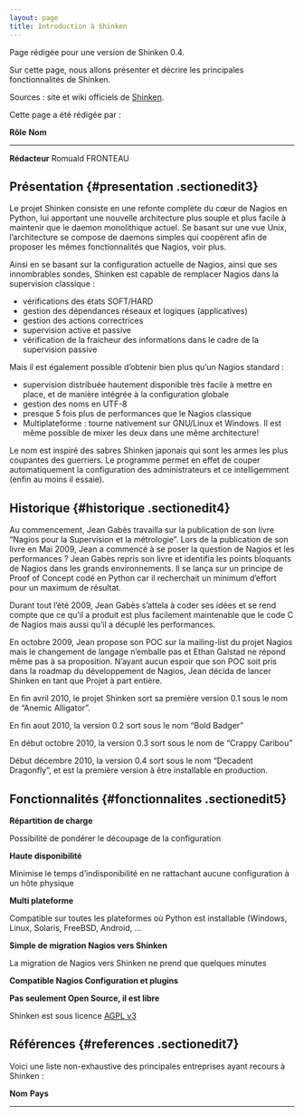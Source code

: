 ```yaml
---
layout: page
title: Introduction à Shinken
---
```


Page rédigée pour une version de Shinken 0.4.

Sur cette page, nous allons présenter et décrire les principales
fonctionnalités de Shinken.

Sources : site et wiki officiels de
[Shinken](http://www.shinken-monitoring.org/ "http://www.shinken-monitoring.org/").

Cette page a été rédigée par :

  **Rôle**        **Nom**
  --------------- ------------------
  **Rédacteur**   Romuald FRONTEAU

Présentation {#presentation .sectionedit3}
------------

Le projet Shinken consiste en une refonte complète du cœur de Nagios en
Python, lui apportant une nouvelle architecture plus souple et plus
facile à maintenir que le daemon monolithique actuel. Se basant sur une
vue Unix, l’architecture se compose de daemons simples qui coopèrent
afin de proposer les mêmes fonctionnalités que Nagios, voir plus.

Ainsi en se basant sur la configuration actuelle de Nagios, ainsi que
ses innombrables sondes, Shinken est capable de remplacer Nagios dans la
supervision classique :

-   vérifications des états SOFT/HARD
-   gestion des dépendances réseaux et logiques (applicatives)
-   gestion des actions correctrices
-   supervision active et passive
-   vérification de la fraicheur des informations dans le cadre de la
    supervision passive

Mais il est également possible d’obtenir bien plus qu’un Nagios standard
:

-   supervision distribuée hautement disponible très facile à mettre en
    place, et de manière intégrée à la configuration globale
-   gestion des noms en UTF-8
-   presque 5 fois plus de performances que le Nagios classique
-   Multiplateforme : tourne nativement sur GNU/Linux et Windows. Il est
    même possible de mixer les deux dans une même architecture!

Le nom est inspiré des sabres Shinken japonais qui sont les armes les
plus coupantes des guerriers. Le programme permet en effet de couper
automatiquement la configuration des administrateurs et ce
intelligemment (enfin au moins il essaie).

Historique {#historique .sectionedit4}
----------

Au commencement, Jean Gabès travailla sur la publication de son livre
“Nagios pour la Supervision et la métrologie”. Lors de la publication de
son livre en Mai 2009, Jean a commencé à se poser la question de Nagios
et les performances ? Jean Gabès repris son livre et identifia les
points bloquants de Nagios dans les grands environnements. Il se lança
sur un principe de Proof of Concept codé en Python car il recherchait un
minimum d’effort pour un maximum de résultat.

Durant tout l’été 2009, Jean Gabès s’attela à coder ses idées et se rend
compte que ce qu’il a produit est plus facilement maintenable que le
code C de Nagios mais aussi qu’il a décuplé les performances.

En octobre 2009, Jean propose son POC sur la mailing-list du projet
Nagios mais le changement de langage n’emballe pas et Ethan Galstad ne
répond même pas à sa proposition. N’ayant aucun espoir que son POC soit
pris dans la roadmap du développement de Nagios, Jean décida de lancer
Shinken en tant que Projet à part entière.

En fin avril 2010, le projet Shinken sort sa première version 0.1 sous
le nom de “Anemic Alligator”.

En fin aout 2010, la version 0.2 sort sous le nom “Bold Badger”

En début octobre 2010, la version 0.3 sort sous le nom de “Crappy
Caribou”

Début décembre 2010, la version 0.4 sort sous le nom “Decadent
Dragonfly”, et est la première version à être installable en production.

Fonctionnalités {#fonctionnalites .sectionedit5}
---------------

**Répartition de charge**

Possibilité de pondérer le découpage de la configuration

**Haute disponibilité**

Minimise le temps d’indisponibilité en ne rattachant aucune
configuration à un hôte physique

**Multi plateforme**

Compatible sur toutes les plateformes où Python est installable
(Windows, Linux, Solaris, FreeBSD, Android, …

**Simple de migration Nagios vers Shinken**

La migration de Nagios vers Shinken ne prend que quelques minutes

**Compatible Nagios Configuration et plugins**

**Pas seulement Open Source, il est libre**

Shinken est sous licence [AGPL
v3](http://www.gnu.org/licenses/agpl.html "http://www.gnu.org/licenses/agpl.html")

Références {#references .sectionedit7}
----------

Voici une liste non-exhaustive des principales entreprises ayant recours
à Shinken :

  **Nom**   **Pays**
  --------- ----------